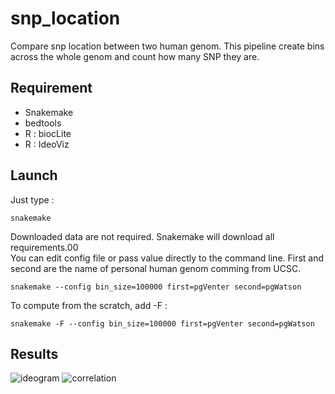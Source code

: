 # snp_location
Compare snp location between two human genom. This pipeline create bins across the whole genom and count how many SNP they are.

## Requirement 
* Snakemake
* bedtools
* R : biocLite
* R : IdeoViz

## Launch 

Just type :

    snakemake 

Downloaded data are not required. Snakemake will download all requirements.00   
You can edit config file or pass value directly to the command line. First and second are the name of personal human genom comming from UCSC.

    snakemake --config bin_size=100000 first=pgVenter second=pgWatson

To compute from the scratch, add -F : 

    snakemake -F --config bin_size=100000 first=pgVenter second=pgWatson

## Results 

 ![ideogram](https://github.com/dridk/snp_location/raw/master/results/ideogram.png  "Ideogram")
 ![correlation](https://github.com/dridk/snp_location/raw/master/results/correlation.png "Correlation")


